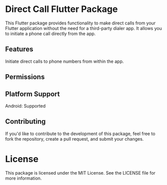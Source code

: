 
# Direct Call Flutter Package
This Flutter package provides functionality to make direct calls from your Flutter application without the need for a third-party dialer app. It allows you to initiate a phone call directly from the app.

## Features
Initiate direct calls to phone numbers from within the app.


## Permissions
<uses-permission android:name="android.permission.CALL_PHONE" />


## Platform Support
Android: Supported

## Contributing
If you'd like to contribute to the development of this package, feel free to fork the repository, create a pull request, and submit your changes.

# License
This package is licensed under the MIT License. See the LICENSE file for more information.